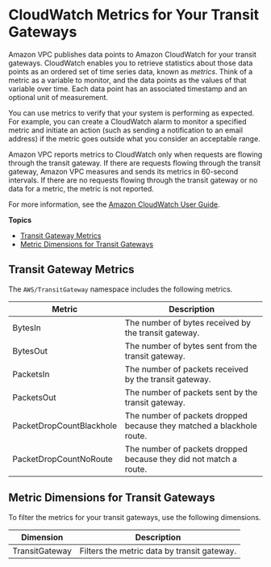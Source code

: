 # CloudWatch Metrics for Your Transit Gateways<a name="transit-gateway-cloudwatch-metrics"></a>

Amazon VPC publishes data points to Amazon CloudWatch for your transit gateways\. CloudWatch enables you to retrieve statistics about those data points as an ordered set of time series data, known as *metrics*\. Think of a metric as a variable to monitor, and the data points as the values of that variable over time\. Each data point has an associated timestamp and an optional unit of measurement\.

You can use metrics to verify that your system is performing as expected\. For example, you can create a CloudWatch alarm to monitor a specified metric and initiate an action \(such as sending a notification to an email address\) if the metric goes outside what you consider an acceptable range\.

Amazon VPC reports metrics to CloudWatch only when requests are flowing through the transit gateway\. If there are requests flowing through the transit gateway, Amazon VPC measures and sends its metrics in 60\-second intervals\. If there are no requests flowing through the transit gateway or no data for a metric, the metric is not reported\.

For more information, see the [Amazon CloudWatch User Guide](https://docs.aws.amazon.com/AmazonCloudWatch/latest/monitoring/)\.

**Topics**
+ [Transit Gateway Metrics](#transit-gateway-metrics)
+ [Metric Dimensions for Transit Gateways](#transit-gateway-dimensions)

## Transit Gateway Metrics<a name="transit-gateway-metrics"></a>

The `AWS/TransitGateway` namespace includes the following metrics\.


| Metric | Description | 
| --- | --- | 
| BytesIn |  The number of bytes received by the transit gateway\.  | 
| BytesOut |  The number of bytes sent from the transit gateway\.  | 
| PacketsIn |  The number of packets received by the transit gateway\.  | 
| PacketsOut |  The number of packets sent by the transit gateway\.  | 
| PacketDropCountBlackhole |  The number of packets dropped because they matched a blackhole route\.  | 
| PacketDropCountNoRoute |  The number of packets dropped because they did not match a route\.  | 

## Metric Dimensions for Transit Gateways<a name="transit-gateway-dimensions"></a>

To filter the metrics for your transit gateways, use the following dimensions\.


| Dimension | Description | 
| --- | --- | 
| TransitGateway |  Filters the metric data by transit gateway\.  | 